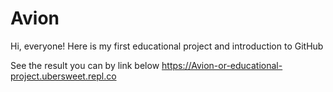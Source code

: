 # Avion

Hi, everyone!
Here is my first educational project and introduction to GitHub

See the result you can by link below
https://Avion-or-educational-project.ubersweet.repl.co